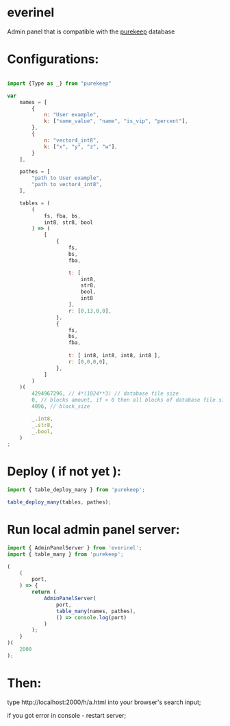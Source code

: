 # everinel

Admin panel that is compatible with the [purekeep](https://github.com/dencelman1/purekeep) database


# Configurations:

```js

import {Type as _} from "purekeep"

var
    names = [
        {
            n: "User example",
            k: ["some_value", "name", "is_vip", "percent"],
        },
        {
            n: "vector4_int8",
            k: ["x", "y", "z", "w"],
        }
    ],

    pathes = [
        "path to User example",
        "path to vector4_int8",
    ],

    tables = (
        (
            fs, fba, bs,
            int8, str8, bool
        ) => (
            [
                {
                    fs,
                    bs,
                    fba,

                    t: [
                        int8,
                        str8,
                        bool,
                        int8
                    ],
                    r: [0,13,0,0],
                },
                {
                    fs,
                    bs,
                    fba,
                    
                    t: [ int8, int8, int8, int8 ],
                    r: [0,0,0,0],
                },
            ]
        )
    )(
        4294967296, // 4*(1024**3) // database file size
        0, // blocks amount, if > 0 then all blocks of database file size
        4096, // block_size

        _.int8,
        _.str8,
        _.bool,
    )
;

```


# Deploy ( if not yet ):

```js
import { table_deploy_many } from 'purekeep';

table_deploy_many(tables, pathes);
```

# Run local admin panel server:

```js
import { AdminPanelServer } from 'everinel';
import { table_many } from 'purekeep';

(
    (
        port,
    ) => {
        return (
            AdminPanelServer(
                port,
                table_many(names, pathes),
                () => console.log(port)
            )
        );
    }
)(
    2000
);
```

# Then:

type http://localhost:2000/h/a.html into your browser's search input;

if you got error in console - restart server;
